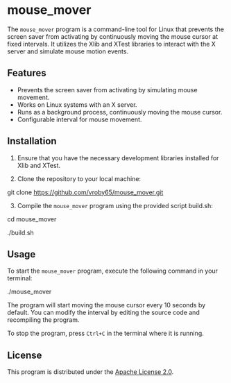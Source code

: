 # mouse_mover

The `mouse_mover` program is a command-line tool for Linux that prevents the screen saver from activating by continuously moving the mouse cursor at fixed intervals. It utilizes the Xlib and XTest libraries to interact with the X server and simulate mouse motion events.

## Features

- Prevents the screen saver from activating by simulating mouse movement.
- Works on Linux systems with an X server.
- Runs as a background process, continuously moving the mouse cursor.
- Configurable interval for mouse movement.

## Installation

1. Ensure that you have the necessary development libraries installed for Xlib and XTest.

2. Clone the repository to your local machine:

git clone <https://github.com/vroby65/mouse_mover.git>


3. Compile the `mouse_mover` program using the provided script build.sh:

cd mouse_mover

./build.sh


## Usage

To start the `mouse_mover` program, execute the following command in your terminal:

./mouse_mover


The program will start moving the mouse cursor every 10 seconds by default. You can modify the interval by editing the source code and recompiling the program.

To stop the program, press `Ctrl+C` in the terminal where it is running.

## License

This program is distributed under the [Apache License 2.0](LICENSE).


